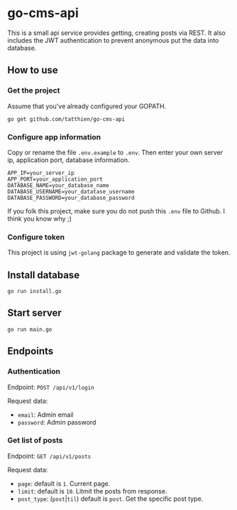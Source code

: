 # go-cms-api

This is a small api service provides getting, creating posts via REST. It also includes the JWT authentication to prevent anonymous put the data into database.

## How to use

### Get the project 

Assume that you've already configured your GOPATH.

```
go get github.com/tatthien/go-cms-api
```


### Configure app information
Copy or rename the file `.env.example` to `.env`. Then enter your own server ip, application port, database information.

```
APP_IP=your_server_ip
APP_PORT=your_application_port
DATABASE_NAME=your_database_name
DATABASE_USERNAME=your_datatase_username
DATABASE_PASSWORD=your_database_password
```

If you folk this project, make sure you do not push this `.env` file to Github. I think you know why ;)

### Configure token

This project is using `jwt-golang` package to generate and validate the token.

## Install database

```
go run install.go
```

## Start server

```
go run main.go
```

## Endpoints

### Authentication

Endpoint: `POST /api/v1/login`

Request data:

- `email`: Admin email
- `password`: Admin password

### Get list of posts

Endpoint: `GET /api/v1/posts`

Request data:

- `page`: default is `1`. Current page.
- `limit`: default is `10`. Litmit the posts from response.
- `post_type`: (`post`|`til`) default is `post`. Get the specific post type.
